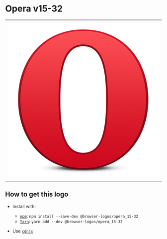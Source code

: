 # Opera v15-32

<table>
    <tbody>
        <tr>
            <td height="512px" width="512px">
                <a href="./"><img width="500px" src="opera_15-32_512x512.png" alt="Opera v15-32 browser logo"></a>
            </td>
        <tr>
    </tbody>
</table>


## How to get this logo

* Install with:

  * [`npm`](https://www.npmjs.com/): `npm install --save-dev @browser-logos/opera_15-32`
  * [`Yarn`](https://yarnpkg.com/): `yarn add --dev @browser-logos/opera_15-32`

* Use [`cdnjs`](https://cdnjs.com/libraries/browser-logos)
